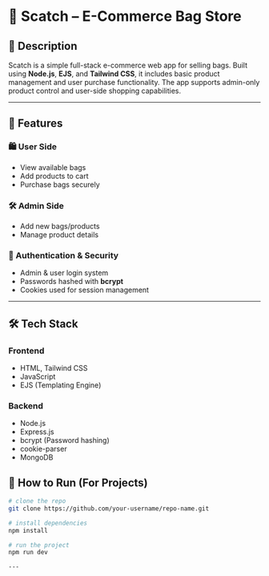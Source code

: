 # 👜 Scatch – E-Commerce Bag Store

## 📌 Description
Scatch is a simple full-stack e-commerce web app for selling bags. Built using **Node.js**, **EJS**, and **Tailwind CSS**, it includes basic product management and user purchase functionality. The app supports admin-only product control and user-side shopping capabilities.

---

## 🚀 Features

### 🛍️ User Side
- View available bags
- Add products to cart
- Purchase bags securely

### 🛠️ Admin Side 
- Add new bags/products
- Manage product details

### 🔐 Authentication & Security
- Admin & user login system
- Passwords hashed with **bcrypt**
- Cookies used for session management

---

## 🛠️ Tech Stack

### Frontend
- HTML, Tailwind CSS
- JavaScript
- EJS (Templating Engine)

### Backend
- Node.js
- Express.js
- bcrypt (Password hashing)
- cookie-parser
- MongoDB
## 🚀 How to Run (For Projects)
```bash
# clone the repo
git clone https://github.com/your-username/repo-name.git

# install dependencies
npm install

# run the project
npm run dev

---

